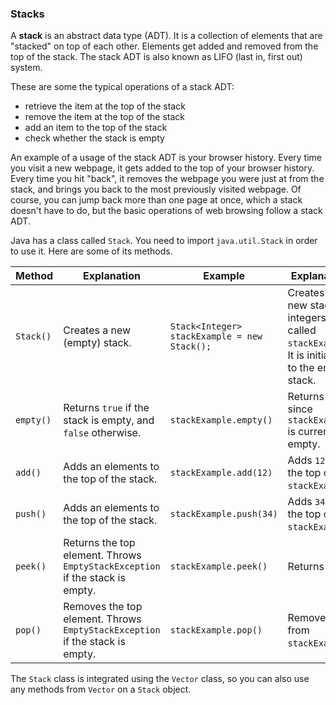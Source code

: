 <!-- # [Link to video.]() -->

### Stacks

A **stack** is an abstract data type (ADT). It is a collection of elements that are "stacked" on top of each other. Elements get added and removed from the top of the stack. The stack ADT is also known as LIFO (last in, first out) system. 

These are some the typical operations of a stack ADT:

* retrieve the item at the top of the stack
* remove the item at the top of the stack
* add an item to the top of the stack
* check whether the stack is empty

An example of a usage of the stack ADT is your browser history. Every time you visit a new webpage, it gets added to the top of your browser history. Every time you hit "back", it removes the webpage you were just at from the stack, and brings you back to the most previously visited webpage. Of course, you can jump back more than one page at once, which a stack doesn't have to do, but the basic operations of web browsing follow a stack ADT.

Java has a class called `Stack`. You need to import `java.util.Stack` in order to use it. Here are some of its methods. 

| Method | Explanation | Example | Explanation |
| --- | ---| ---| ---|
| `Stack()` | Creates a new (empty) stack. | `Stack<Integer> stackExample = new Stack();` | Creates a new stack of integers called `stackExample`. It is initialized to the empty stack. |
| `empty()` | Returns `true` if the stack is empty, and `false` otherwise. | `stackExample.empty()` | Returns `true`, since `stackExample` is currently empty. |
| `add()` | Adds an elements to the top of the stack. | `stackExample.add(12)` | Adds `12` to the top of `stackExample`. |
| `push()` | Adds an elements to the top of the stack. | `stackExample.push(34)` | Adds `34` to the top of `stackExample`. |
| `peek()` | Returns the top element. Throws `EmptyStackException` if the stack is empty. | `stackExample.peek()` | Returns `34`. |
| `pop()` | Removes the top element. Throws `EmptyStackException` if the stack is empty. | `stackExample.pop()` | Removes `34` from `stackExample`. |

The `Stack` class is integrated using the `Vector` class, so you can also use any methods from `Vector` on a `Stack` object. 
